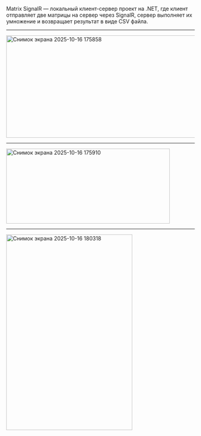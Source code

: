 Matrix SignalR — локальный клиент-сервер проект на .NET, где клиент отправляет две матрицы на сервер через SignalR, сервер выполняет их умножение и возвращает результат в виде CSV файла.

---
<img width="920" height="273" alt="Снимок экрана 2025-10-16 175858" src="https://github.com/user-attachments/assets/c150a6cc-fbf9-458b-a226-625ee72a2de6" />

---
<img width="437" height="200" alt="Снимок экрана 2025-10-16 175910" src="https://github.com/user-attachments/assets/9bd137fc-27ee-459d-9fbb-387cf6727339" />

---
<img width="337" height="522" alt="Снимок экрана 2025-10-16 180318" src="https://github.com/user-attachments/assets/4497f9ff-24fa-41cd-846b-dfe22e85c8cf" />
